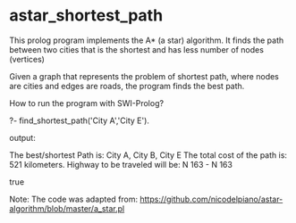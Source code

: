 # astar_shortest_path
This prolog program implements the A* (a star) algorithm. It finds the path between two cities that is the shortest and has less number of nodes (vertices)

Given a graph that represents the problem of shortest path, where nodes are cities and edges are roads, the program finds the best path.

How to run the program with SWI-Prolog?

?- find_shortest_path('City A','City E').

output:

The best/shortest Path is: City A, City B, City E 
The total cost of the path is: 521 kilometers.
Highway to be traveled will be: N 163 - N 163

true

Note: The code was adapted from: https://github.com/nicodelpiano/astar-algorithm/blob/master/a_star.pl




